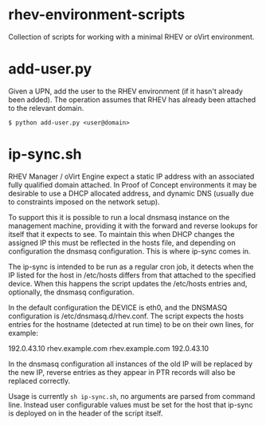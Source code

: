 rhev-environment-scripts
========================

Collection of scripts for working with a minimal RHEV or oVirt environment.

add-user.py
===========

Given a UPN, add the user to the RHEV environment (if it hasn't already been added). The operation assumes that RHEV has already been attached to the relevant domain.

    $ python add-user.py <user@domain>

ip-sync.sh
==========

RHEV Manager / oVirt Engine expect a static IP address with an associated fully
qualified domain attached. In Proof of Concept environments it may be desirable
to use a DHCP allocated address, and dynamic DNS (usually due to constraints 
imposed on the network setup).

To support this it is possible to run a local dnsmasq instance on the 
management machine, providing it with the forward and reverse lookups for itself
that it expects to see. To maintain this when DHCP changes the assigned IP this
must be reflected in the hosts file, and depending on configuration the dnsmasq
configuration. This is where ip-sync comes in.

The ip-sync is intended to be run as a regular cron job, it detects when the IP
listed for the host in /etc/hosts differs from that attached to the specified
device. When this happens the script updates the /etc/hosts entries and, 
optionally, the dnsmasq configuration.

In the default configuration the DEVICE is eth0, and the DNSMASQ configuration 
is /etc/dnsmasq.d/rhev.conf. The script expects the hosts entries for the 
hostname (detected at run time) to be on their own lines, for example:

192.0.43.10 rhev.example.com
rhev.example.com 192.0.43.10

In the dnsmasq configuration all instances of the old IP will be replaced by the 
new IP, reverse entries as they appear in PTR records will also be replaced
correctly.

Usage is currently `sh ip-sync.sh`, no arguments are parsed from command line. 
Instead user configurable values must be set for the host that ip-sync is 
deployed on in the header of the script itself.

